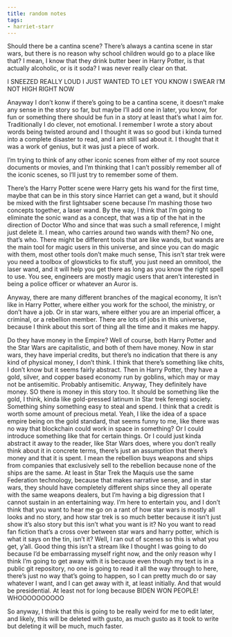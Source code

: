 ```yaml
---
title: random notes
tags:
- harriet-starr
---
```


Should there be a cantina scene? There’s always a cantina scene in star
wars, but there is no reason why school children would go to a place
like that? I mean, I know that they drink butter beer in Harry Potter,
is that actually alcoholic, or is it soda? I was never really clear on
that.

I SNEEZED REALLY LOUD I JUST WANTED TO LET YOU KNOW I SWEAR I’M NOT HIGH
RIGHT NOW

Anayway I don’t konw if there’s going to be a cantina scene, it doesn’t
make any sense in the story so far, but maybe I’ll add one in later, you
know, for fun or something there should be fun in a story at least
that’s what I aim for. Traditionally I do clever, not emotional. I
remember I wrote a story about words being twisted around and I thought
it was so good but i kinda turned into a complete disaster to read, and
I am still sad about it. I thought that it was a work of genius, but it
was just a piece of work.

I’m trying to think of any other iconic scenes from either of my root
source documents or movies, and I’m thinking that I can’t possibly
remember all of the iconic scenes, so I’ll just try to remember some of
them.

There’s the Harry Potter scene were Harry gets his wand for the first
time, maybe that can be in this story since Harriet can get a wand, but
it should be mixed with the first lightsaber scene because I’m mashing
those two concepts together, a laser wand. By the way, I think that I’m
going to eliminate the sonic wand as a concept, that was a tip of the
hat in the direction of Doctor Who and since that was such a small
reference, I might just delete it. I mean, who carries around two wands
with them? No one, that’s who. There might be different tools that are
like wands, but wands are the main tool for magic users in this
universe, and since you can do magic with them, most other tools don’t
make much sense, This isn’t star trek were you need a toolbox of
glowsticks to fix stuff, you just need an omnitool, the laser wand, and
it will help you get there as long as you know the right spell to use.
You see, engineers are mostly magic users that aren’t interested in
being a police officer or whatever an Auror is.

Anyway, there are many different branches of the magical economy, It
isn’t like in Harry Potter, where either you work for the school, the
ministry, or don’t have a job. Or in star wars, where either you are an
imperial officer, a criminal, or a rebellion member. There are lots of
jobs in this universe, because I think about this sort of thing all the
time and it makes me happy.

Do they have money in the Empire? Well of course, both Harry Potter and
the Star Wars are capitalistic, and both of them have money. Now in star
wars, they have imperial credits, but there’s no indication that there
is any kind of physical money, I don’t think. I think that there’s
something like chits, I don’t know but it seems fairly abstract. Then in
Harry Potter, they have a gold, silver, and copper based economy run by
goblins, which may or may not be antisemitic. Probably antisemitic.
Anyway, They definitely have money. SO there is money in this story too.
It should be something like the gold, I think, kinda like gold-pressed
latinum in Star trek ferengi society. Something shiny something easy to
steal and spend. I think that a credit is worth some amount of precious
metal. Yeah, I like the idea of a space empire being on the gold
standard, that seems funny to me, like there was no way that blockchain
could work in space in something? Or I could introduce something like
that for certain things. Or I could just kinda abstract it away to the
reader, like Star Wars does, where you don’t really think about it in
concrete terms, there’s just an assumption that there’s money and that
it is spent. I mean the rebellion buys weapons and ships from companies
that exclusively sell to the rebellion because none of the ships are the
same. At least in Star Trek the Maquis use the same Federation
technology, because that makes narrative sense, and in star wars, they
should have completely different ships since they all operate with the
same weapons dealers, but I’m having a big digression that I cannot
sustain in an entertaining way. I’m here to entertain you, and I don’t
think that you want to hear me go on a rant of how star wars is mostly
all looks and no story, and how star trek is so much better because it
isn’t just show it’s also story but this isn’t what you want is it? No
you want to read fan fiction that’s a cross over between star wars and
harry potter, which is what it says on the tin, isn’t it? Well, I ran
out of scenes so this is what you get, y’all. Good thing this isn’t a
stream like I thought I was going to do because I’d be embarrassing
myself right now, and the only reason why I think I’m going to get away
with it is because even though my text is in a public git repository, no
one is going to read it all the way through to here, there’s just no way
that’s going to happen, so I can pretty much do or say whatever I want,
and I can get away with it, at least initially. And that would be
presidential. At least not for long because BIDEN WON PEOPLE!
WHOOOOOOOOOO

So anyway, I think that this is going to be really weird for me to edit
later, and likely, this will be deleted with gusto, as much gusto as it
took to write but deleting it will be much, much faster.
